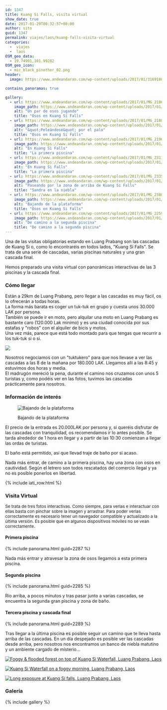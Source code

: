 ```yaml
---
id: 1347
title: Kuang Si Falls, visita virtual
show_date: true
date: 2017-01-29T00:32:57+00:00
author: sito
guid: 1347
permalink: viajes/laos/kuang-falls-visita-virtual
categories:
  -  viajes
  -  laos
OSM_geo_data:
  - 19.74991,101.99282
OSM_geo_icon:
  - mic_black_pinother_02.png
header:
  image: https://www.andeandaran.com/wp-content/uploads/2017/01/31691808044_ae8292d7e0_b-1024x545.jpg

contains_panoramas: true

gallery:
  - url: https://www.andeandaran.com/wp-content/uploads/2017/01/MG_2186.jpg
    image_path: https://www.andeandaran.com/wp-content/uploads/2017/01/MG_2186-150x150.jpg
    alt: "Un par de osos jugando"
    title: "Osos en Kuang Si Falls" 
  - url: https://www.andeandaran.com/wp-content/uploads/2017/01/MG_2188.jpg
    image_path: https://www.andeandaran.com/wp-content/uploads/2017/01/MG_2188-150x150.jpg
    alt: "&quot;Peleándose&quot; por el palo"
    title: "Osos en Kuang Si Falls" 
  - url: https://www.andeandaran.com/wp-content/uploads/2017/01/MG_2196-Panorama.jpg
    image_path: https://www.andeandaran.com/wp-content/uploads/2017/01/MG_2196-Panorama-150x150.jpg
    alt: "En Kuang Si Falls"
    title: "La primera piscina" 
  - url: https://www.andeandaran.com/wp-content/uploads/2017/01/MG_2311.jpg
    image_path: https://www.andeandaran.com/wp-content/uploads/2017/01/MG_2311-150x150.jpg
    alt: "En Kuang Si Falls"
    title: "La primera piscina"
  - url: https://www.andeandaran.com/wp-content/uploads/2017/01/MG_2335.jpg
    image_path: https://www.andeandaran.com/wp-content/uploads/2017/01/MG_2335-150x150.jpg
    alt: "Paseando por la zona de arriba de Kuang Si Falls"
    title: "Sandra en la niebla"
  - url: https://www.andeandaran.com/wp-content/uploads/2017/01/MG_2380.jpg
    image_path: https://www.andeandaran.com/wp-content/uploads/2017/01/MG_2380-150x150.jpg
    alt: "Bajando de la plataforma"
    title: "Osos en Kuang Si Falls" 
  - url: https://www.andeandaran.com/wp-content/uploads/2017/01/MG_2259-Panorama.jpg
    image_path: https://www.andeandaran.com/wp-content/uploads/2017/01/MG_2259-Panorama-150x150.jpg
    alt: "De camino a la segunda piscina"
    title: "De camino a la segunda piscina"
---
```


  Una de las visitas obligatorias estando en Luang Prabang son las cascadas de Kuang Si o, como lo encontraréis en todos lados, "Kuang Si Falls". Se trata de una serie de cascadas, varias piscinas naturales y una gran cascada final.



  Hemos preparado una visita virtual con panorámicas interactivas de las 3 piscinas y la cascada final.


### Cómo llegar



  Están a 29km de Luang Prabang, pero llegar a las cascadas es muy fácil, os lo ofrecerán a todas horas.<br /> La forma más barata es coger un tuk-tuk en grupo y cuesta unos 30.000  LAK por persona.<br /> También se puede ir en moto, pero alquilar una moto en Luang Prabang es bastante caro (120.000 Lak mínimo) y es una ciudad conocida por  sus estafas y "robos" con el alquiler de bicis y motos.<br /> Una vez más, parece que está todo montado para que tengas que recurrir a los tuk-tuk si o si.



  <img class="img-rounded alignright wp-image-1356 size-medium" src="https://www.andeandaran.com/wp-content/uploads/2017/01/MG_2311-300x200.jpg" />
  
  Nosotros negociamos con un "tuktukero" para que nos llevase a ver las cascadas a las 8 de la mañana por 180.000 LAK. Llegamos allí a las 8:45 y estuvimos dos horas y media.<br /> El madrugón mereció la pena, durante el camino nos cruzamos con unos 5 turistas y, como podéis ver en las fotos, tuvimos las cascadas prácticamente para nosotros.


### Información de interés
<figure id="attachment_1358" class="wp-caption alignleft">

<img class="img-rounded wp-image-1358 size-medium" src="https://www.andeandaran.com/wp-content/uploads/2017/01/MG_2380-300x200.jpg" alt="Bajando de la plataforma" /> <figcaption class="wp-caption-text">Bajando de la plataforma</figcaption></figure> 


  El precio de la entrada es 20.000LAK por persona y, si queréis disfrutar de las cascadas con tranquilidad, os recomendamos ir lo antes posible. Se tarda alrededor de 1 hora en llegar y a partir de las 10:30 comienzan a llegar las ordas de turistas.



  El baño está permitido, así que llevad traje de baño por si acaso.



  Nada más entrar, de camino a la primera piscina, hay una zona con osos en cautividad. Según el letrero son todos rescatados del comercio ilegal y ya no es posible ponerlos en libertad.



  <!-- Start shortcoder -->
  
  {% include iati_row.html %}
  
  
  <!-- End shortcoder v4.0.3-->


### Visita Virtual

<span style="font-size: 10pt;">Se trata de tres fotos interactivas. Como siempre, para verlas e interactuar con ellas basta con pinchar sobre la imagen y arrastrar. Para poder verlas correctamente es necesario tener un navegador compatible y actualizado a la última versión. Es posible que en algunos dispositivos móviles no se vean correctamente.</span>


#### Primera piscina


{% include panorama.html guid=2287 %}


  Nada más entrar y atravesar la zona de osos llegamos a esta primera piscina.


#### Segunda piscina


{% include panorama.html guid=2285 %}


  Río arriba, a pocos minutos y tras pasar junto a varias cascadas, se encuentra la segunda gran piscina y zona de baño.


#### Tercera piscina y cascada final


{% include panorama.html guid=2289 %}


  Tras llegar a la última piscina es posible seguir un camino que te lleva hasta arriba de las cascadas. En un día despejado es posible ver las cascadas desde arriba, pero nosotros nos encontramos un banco de niebla matutino y un ambiente cargado de misterio...


[<img src="https://live.staticflickr.com/494/31716664263_386387ae9c_c.jpg" alt="Foggy & flooded forest on top of Kuang Si Waterfall, Luang Prabang, Laos"  />](https://www.flickr.com/photos/sitoo/31716664263/in/dateposted/)

[<img src="https://live.staticflickr.com/393/31691808044_ae8292d7e0_c.jpg" alt="Kuang Si Waterfall on a foggy morning, Luang Prabang, Laos" />](https://www.flickr.com/photos/sitoo/31691808044/in/dateposted/)

[<img src="https://live.staticflickr.com/358/32393580612_ceaff972f2_c.jpg" alt="Long exposure at Kuang Si falls, Luang Prabang, Laos" />](https://www.flickr.com/photos/sitoo/32393580612/in/dateposted/)

### Galería

{% include gallery %}